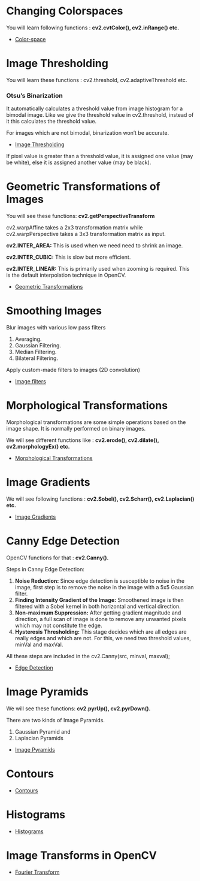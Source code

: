 # Changing Colorspaces
You will learn following functions : **cv2.cvtColor(), cv2.inRange() etc.**
*  [Color-space](01_Color_spaces.py)

# Image Thresholding
You will learn these functions : cv2.threshold, cv2.adaptiveThreshold etc.
### Otsu’s Binarization
It automatically calculates a threshold value from image histogram for a bimodal image. Like we give the threshold value in cv2.threshold, instead of it this calculates the threshold value.  

For images which are not bimodal, binarization won’t be accurate.
* [Image Thresholding](02_Thresholding.py)

If pixel value is greater than a threshold value, it is assigned one value (may be white), else it is assigned another value (may be black).

# Geometric Transformations of Images
You will see these functions: **cv2.getPerspectiveTransform**

cv2.warpAffine takes a 2x3 transformation matrix while cv2.warpPerspective takes a 3x3 transformation matrix as input.


**cv2.INTER_AREA:** This is used when we need need to shrink an image.

**cv2.INTER_CUBIC:** This is slow but more efficient.

**cv2.INTER_LINEAR:** This is primarily used when zooming is required. This is the default interpolation technique in OpenCV.

* [Geometric Transformations](03_Geometric_Transformations.py)

# Smoothing Images
Blur images with various low pass filters
1. Averaging.
2. Gaussian Filtering.
3. Median Filtering.
4. Bilateral Filtering.

Apply custom-made filters to images (2D convolution)
* [Image filters](04_Filters.py)

# Morphological Transformations
Morphological transformations are some simple operations based on the image shape. It is normally performed on binary images.

We will see different functions like : **cv2.erode(), cv2.dilate(), cv2.morphologyEx() etc.**
* [Morphological Transformations](05_Morphological_Transformations.py)

# Image Gradients
We will see following functions : **cv2.Sobel(), cv2.Scharr(), cv2.Laplacian() etc.**

* [Image Gradients](06_Gradients.py)

# Canny Edge Detection
OpenCV functions for that : **cv2.Canny().**

Steps in Canny Edge Detection:
1. **Noise Reduction:** Since edge detection is susceptible to noise in the image, first step is to remove the noise in the image with a 5x5 Gaussian filter.
2. **Finding Intensity Gradient of the Image:** Smoothened image is then filtered with a Sobel kernel in both horizontal and vertical direction.
3. **Non-maximum Suppression:** After getting gradient magnitude and direction, a full scan of image is done to remove any unwanted pixels which may not constitute the edge. 
4. **Hysteresis Thresholding:** This stage decides which are all edges are really edges and which are not. For this, we need two threshold values, minVal and maxVal.

All these steps are included in the cv2.Canny(src, minval, maxval);

* [Edge Detection](07_Edge_Detection.py)

# Image Pyramids
We will see these functions: **cv2.pyrUp(), cv2.pyrDown().**

There are two kinds of Image Pyramids. 

1) Gaussian Pyramid and 
2) Laplacian Pyramids

* [Image Pyramids](08_Image_pyramid.py)
# Contours 
* [Contours](Contours)
# Histograms
* [Histograms](Histograms/README.md)
# Image Transforms in OpenCV
* [Fourier Transform](10_Fourier.py)
